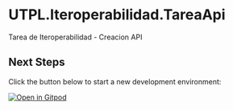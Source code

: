 # UTPL.Iteroperabilidad.TareaApi
Tarea de Iteroperabilidad - Creacion API

## Next Steps

Click the button below to start a new development environment:

[![Open in Gitpod](https://gitpod.io/button/open-in-gitpod.svg)](https://gitpod.io/#https://github.com/jdicao/UTPL.Iteroperabilidad.TareaApi.git)

